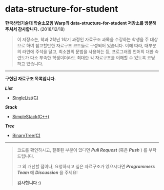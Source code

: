 # data-structure-for-student
__한국산업기술대 학술소모임 Warp의 data-structure-for-student 저장소를 방문해주셔서 감사합니다.__ (2018/12/18)

> 이 저장소는, 학과 2학년 1학기 과정인 자료구조 과목을 수강하는 학생을 주 대상으로 하여 참고할만한 자료구조 코드들로 구성되어 있습니다.
> 이에 따라, 대부분의 라인에 주석을 달고, 최소한의 문법을 사용하는 등, 프로그래밍 언어의 대한 숙련도가 다소 부족한 학생이더라도 최대한 각 자료구조를 이해할 수 있도록 코딩하고 있습니다.

---

__구현된 자료구조 목록입니다.__

___List___
* [SingleList(C)](./자료구조/자료구조/src/List/c/SingleList.h)

___Stack___
* [SimpleStack(C++)](./자료구조/자료구조/src/Stack/cpp/SimpleStack.h)

___Tree___
* [BinaryTree(C)](./자료구조/자료구조/src/Tree/c/BinaryTree.h)

---

> 코드를 확인하시고, 잘못된 부분이 있다면 ___Pull Request___ (혹은 ___Push___ )  를 부탁드립니다. 
>
> 그 외 개선할 점이나, 요청하시고 싶은 자료구조가 있으시다면 ___Programmers Team___ 에 ___Discussion___ 을  주세요!
>
> __감사합니다 :)__
